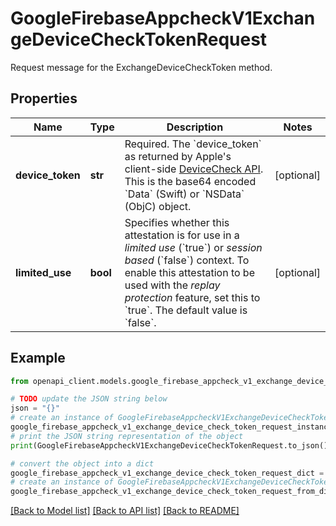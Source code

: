 # GoogleFirebaseAppcheckV1ExchangeDeviceCheckTokenRequest

Request message for the ExchangeDeviceCheckToken method.

## Properties

Name | Type | Description | Notes
------------ | ------------- | ------------- | -------------
**device_token** | **str** | Required. The &#x60;device_token&#x60; as returned by Apple&#39;s client-side [DeviceCheck API](https://developer.apple.com/documentation/devicecheck/dcdevice). This is the base64 encoded &#x60;Data&#x60; (Swift) or &#x60;NSData&#x60; (ObjC) object. | [optional] 
**limited_use** | **bool** | Specifies whether this attestation is for use in a *limited use* (&#x60;true&#x60;) or *session based* (&#x60;false&#x60;) context. To enable this attestation to be used with the *replay protection* feature, set this to &#x60;true&#x60;. The default value is &#x60;false&#x60;. | [optional] 

## Example

```python
from openapi_client.models.google_firebase_appcheck_v1_exchange_device_check_token_request import GoogleFirebaseAppcheckV1ExchangeDeviceCheckTokenRequest

# TODO update the JSON string below
json = "{}"
# create an instance of GoogleFirebaseAppcheckV1ExchangeDeviceCheckTokenRequest from a JSON string
google_firebase_appcheck_v1_exchange_device_check_token_request_instance = GoogleFirebaseAppcheckV1ExchangeDeviceCheckTokenRequest.from_json(json)
# print the JSON string representation of the object
print(GoogleFirebaseAppcheckV1ExchangeDeviceCheckTokenRequest.to_json())

# convert the object into a dict
google_firebase_appcheck_v1_exchange_device_check_token_request_dict = google_firebase_appcheck_v1_exchange_device_check_token_request_instance.to_dict()
# create an instance of GoogleFirebaseAppcheckV1ExchangeDeviceCheckTokenRequest from a dict
google_firebase_appcheck_v1_exchange_device_check_token_request_from_dict = GoogleFirebaseAppcheckV1ExchangeDeviceCheckTokenRequest.from_dict(google_firebase_appcheck_v1_exchange_device_check_token_request_dict)
```
[[Back to Model list]](../README.md#documentation-for-models) [[Back to API list]](../README.md#documentation-for-api-endpoints) [[Back to README]](../README.md)


